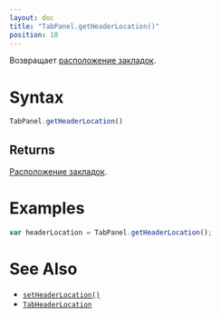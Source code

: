 ```yaml
---
layout: doc
title: "TabPanel.getHeaderLocation()"
position: 10
---
```


Возвращает [расположение закладок](../TabHeaderLocation/).

# Syntax

```js
TabPanel.getHeaderLocation()
```

## Returns

[Расположение закладок](../TabHeaderLocation/).

# Examples

```js
var headerLocation = TabPanel.getHeaderLocation();
```

# See Also

* [`setHeaderLocation()`](../TabPanel.setHeaderLocation/)
* [`TabHeaderLocation`](../TabHeaderLocation/)
